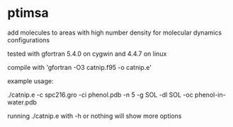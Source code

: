 # ptimsa
add molecules to areas with high number density for molecular dynamics configurations


tested with gfortran 5.4.0 on cygwin and 4.4.7 on linux


compile with 'gfortran -O3 catnip.f95 -o catnip.e'


example usage:


./catnip.e -c spc216.gro -ci phenol.pdb -n 5 -g SOL -dl SOL -oc phenol-in-water.pdb 


running ./catnip.e with -h or nothing will show more options
